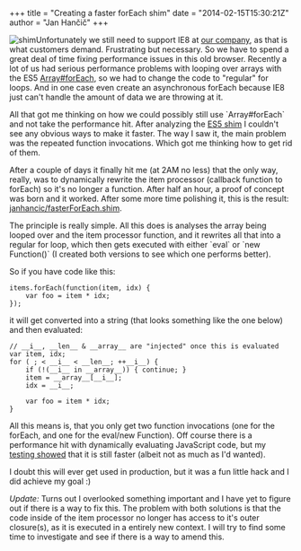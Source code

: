 +++
title = "Creating a faster forEach shim"
date = "2014-02-15T15:30:21Z"
author = "Jan Hančič"
+++

![shim](/post_images/wedges_227112.jpg)Unfortunately we still need to support IE8 at [our company](http://www.caplin.com "Caplin Systems ltd"), as that is what customers demand. Frustrating but necessary. So we have to spend a great deal of time fixing performance issues in this old browser. Recently a lot of us had serious performance problems with looping over arrays with the ES5 [Array#forEach](https://developer.mozilla.org/en-US/docs/Web/JavaScript/Reference/Global_Objects/Array/forEach), so we had to change the code to "regular" for loops. And in one case even create an asynchronous forEach because IE8 just can't handle the amount of data we are throwing at it.

All that got me thinking on how we could possibly still use \`Array#forEach\` and not take the performance hit. After analyzing the [ES5 shim](https://github.com/es-shims/es5-shim) I couldn't see any obvious ways to make it faster. The way I saw it, the main problem was the repeated function invocations. Which got me thinking how to get rid of them.

After a couple of days it finally hit me (at 2AM no less) that the only way, really, was to dynamically rewrite the item processor (callback function to forEach) so it's no longer a function. After half an hour, a proof of concept was born and it worked. After some more time polishing it, this is the result: [janhancic/fasterForEach.shim](https://github.com/janhancic/fasterForEach.shim).

The principle is really simple. All this does is analyses the array being looped over and the item processor function, and it rewrites all that into a regular for loop, which then gets executed with either \`eval\` or \`new Function()\` (I created both versions to see which one performs better).

So if you have code like this:

```
items.forEach(function(item, idx) {
    var foo = item * idx;
});

```

it will get converted into a string (that looks something like the one below) and then evaluated:

```
// __i__, __len__ & __array__ are "injected" once this is evaluated
var item, idx;
for ( ; < __i__ < __len__; ++__i__) {
    if (!(__i__ in __array__)) { continue; }
    item = __array__[__i__];
    idx = __i__;

    var foo = item * idx;
}

```

All this means is, that you only get two function invocations (one for the forEach, and one for the eval/new Function). Off course there is a performance hit with dynamically evaluating JavaScript code, but my [testing showed](http://jsperf.com/faster-foreach-shim) that it is still faster (albeit not as much as I'd wanted).

I doubt this will ever get used in production, but it was a fun little hack and I did achieve my goal :)

_Update:_ Turns out I overlooked something important and I have yet to figure out if there is a way to fix this. The problem with both solutions is that the code inside of the item processor no longer has access to it's outer closure(s), as it is executed in a entirely new context. I will try to find some time to investigate and see if there is a way to amend this.
